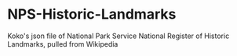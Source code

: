 # NPS-Historic-Landmarks
Koko's json file of National Park Service National Register of Historic Landmarks, pulled from Wikipedia
